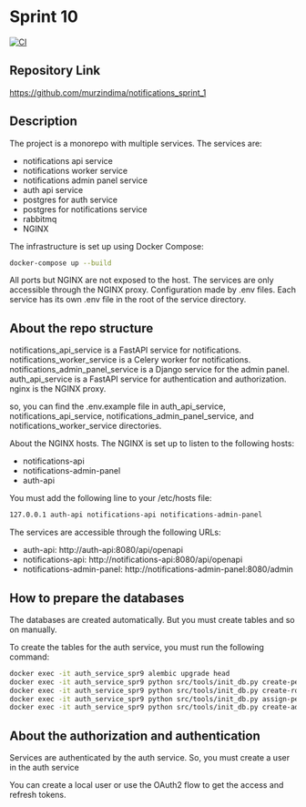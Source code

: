# Sprint 10

[![CI](https://github.com/murzindima/notifications_sprint_1/actions/workflows/github-actions.yml/badge.svg)](https://github.com/murzindima/notifications_sprint_1/actions/workflows/github-actions.yml)

## Repository Link

https://github.com/murzindima/notifications_sprint_1

## Description

The project is a monorepo with multiple services. 
The services are:

- notifications api service
- notifications worker service
- notifications admin panel service
- auth api service
- postgres for auth service
- postgres for notifications service
- rabbitmq
- NGINX

The infrastructure is set up using Docker Compose:

```bash
docker-compose up --build
```

All ports but NGINX are not exposed to the host. The services are only accessible through the NGINX proxy.
Configuration made by .env files. Each service has its own .env file in the root of the service directory.

## About the repo structure

notifications_api_service is a FastAPI service for notifications.
notifications_worker_service is a Celery worker for notifications.
notifications_admin_panel_service is a Django service for the admin panel.
auth_api_service is a FastAPI service for authentication and authorization.
nginx is the NGINX proxy.

so, you can find the .env.example file in auth_api_service, notifications_api_service, notifications_admin_panel_service, and notifications_worker_service directories.

About the NGINX hosts. The NGINX is set up to listen to the following hosts:

- notifications-api
- notifications-admin-panel
- auth-api

You must add the following line to your /etc/hosts file:

```bash
127.0.0.1 auth-api notifications-api notifications-admin-panel
```

The services are accessible through the following URLs:

- auth-api: http://auth-api:8080/api/openapi
- notifications-api: http://notifications-api:8080/api/openapi
- notifications-admin-panel: http://notifications-admin-panel:8080/admin

## How to prepare the databases

The databases are created automatically. But you must create tables and so on manually.

To create the tables for the auth service, you must run the following command:

```bash
docker exec -it auth_service_spr9 alembic upgrade head
docker exec -it auth_service_spr9 python src/tools/init_db.py create-permissions
docker exec -it auth_service_spr9 python src/tools/init_db.py create-roles
docker exec -it auth_service_spr9 python src/tools/init_db.py assign-permissions-to-roles
docker exec -it auth_service_spr9 python src/tools/init_db.py create-admin a@b.com 123qwe Joe Doe
```

## About the authorization and authentication

Services are authenticated by the auth service. So, you must create a user in the auth service

You can create a local user or use the OAuth2 flow to get the access and refresh tokens.
